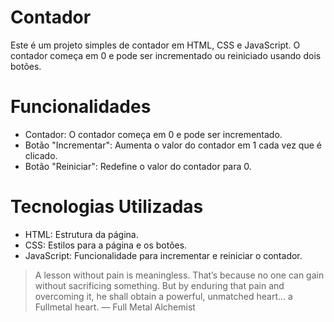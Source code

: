 # Contador

Este é um projeto simples de contador em HTML, CSS e JavaScript. O contador começa em 0 e pode ser incrementado ou reiniciado usando dois botões.

# Funcionalidades
* Contador: O contador começa em 0 e pode ser incrementado.
* Botão "Incrementar": Aumenta o valor do contador em 1 cada vez que é clicado.
* Botão "Reiniciar": Redefine o valor do contador para 0.

# Tecnologias Utilizadas
* HTML: Estrutura da página.
* CSS: Estilos para a página e os botões.
* JavaScript: Funcionalidade para incrementar e reiniciar o contador.


> A lesson without pain is meaningless. That’s because no one can gain without sacrificing something. But by enduring that pain and overcoming it, he shall obtain a powerful, unmatched heart… a Fullmetal heart. ― Full Metal Alchemist
